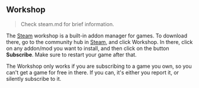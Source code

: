 ## Workshop
> Check steam.md for brief information.

The [Steam](https://store.steampowered.com/) workshop is a built-in addon manager for games. To download there, go to the community hub in [Steam](https://store.steampowered.com/), and click Workshop. In there, click on any addon/mod you want to install, and then click on the button **Subscribe**. Make sure to restart your game after that.

The Workshop only works if you are subscribing to a game you own, so you can't get a game for free in there. If you can, it's either you report it, or silently subscribe to it.